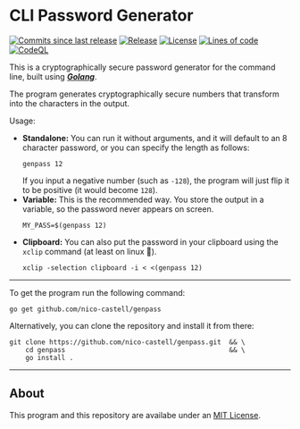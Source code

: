 # CLI Password Generator
[![Commits since last release](https://img.shields.io/github/commits-since/nico-castell/genpass/latest?label=Commits%20since%20last%20release&color=informational&logo=Git&logoColor=white&style=flat-square)](https://github.com/nico-castell/genpass/commits)
[![Release](https://img.shields.io/github/v/release/nico-castell/genpass?label=Release&color=informational&logo=GitHub&logoColor=white&style=flat-square)](https://github.com/nico-castell/genpass/releases)
[![License](https://img.shields.io/github/license/nico-castell/genpass?label=License&color=informational&logo=Open%20Source%20Initiative&logoColor=white&style=flat-square)](LICENSE)
[![Lines of code](https://img.shields.io/tokei/lines/github/nico-castell/genpass?label=Lines%20of%20code&color=informational&logo=Go&logoColor=white&style=flat-square)](https://github.com/nico-castell/genpass)
[![CodeQL](https://img.shields.io/github/workflow/status/nico-castell/genpass/CodeQL?label=CodeQL&logo=GitHub%20Actions&logoColor=white&style=flat-square)](https://github.com/nico-castell/genpass/actions/workflows/codeql-analysis.yml)

This is a cryptographically secure password generator for the command line, built using [***Golang***](https://golang.org/).

The program generates cryptographically secure numbers that transform into the characters in the output.

Usage:
- **Standalone:** You can run it without arguments, and it will default to an 8 character password, or you can specify the length as follows:
    ```shell
    genpass 12
    ```
  If you input a negative number (such as `-128`), the program will just flip it to be positive (it would become `128`).
- **Variable:** This is the recommended way. You store the output in a variable, so the password never appears on screen.
    ```shell
    MY_PASS=$(genpass 12)
    ```
- **Clipboard:** You can also put the password in your clipboard using the `xclip` command (at least on linux 🐧).
    ```shell
    xclip -selection clipboard -i < <(genpass 12)
    ```

---
To get the program run the following command:
```shell
go get github.com/nico-castell/genpass
```

Alternatively, you can clone the repository and install it from there:
```shell
git clone https://github.com/nico-castell/genpass.git  && \
    cd genpass                                         && \
    go install .
```

---
## About
This program and this repository are availabe under an [MIT License](LICENSE).
